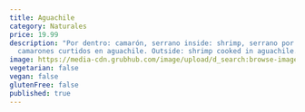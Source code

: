 ```yaml
---
title: Aguachile
category: Naturales
price: 19.99
description: "Por dentro: camarón, serrano inside: shrimp, serrano por fuera:
  camarones curtidos en aguachile. Outside: shrimp cooked in aguachile."
image: https://media-cdn.grubhub.com/image/upload/d_search:browse-images:default.jpg/w_115,q_auto:low,fl_lossy,dpr_2.0,c_fill,f_auto,h_120/efo3wjgejrugezxjhrpj
vegetarian: false
vegan: false
glutenFree: false
published: true
---
```

